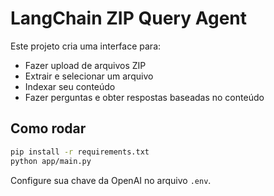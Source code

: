 # LangChain ZIP Query Agent

Este projeto cria uma interface para:
- Fazer upload de arquivos ZIP
- Extrair e selecionar um arquivo
- Indexar seu conteúdo
- Fazer perguntas e obter respostas baseadas no conteúdo

## Como rodar

```bash
pip install -r requirements.txt
python app/main.py
```

Configure sua chave da OpenAI no arquivo `.env`.
